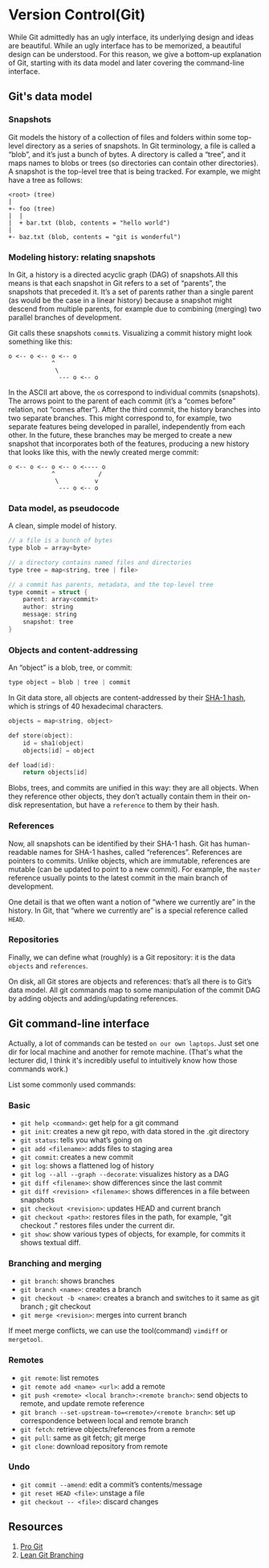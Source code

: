 # Version Control(Git)

While Git admittedly has an ugly interface, its underlying design and ideas are beautiful.
While an ugly interface has to be memorized, a beautiful design can be understood. 
For this reason, we give a bottom-up explanation of Git, starting with its data model 
and later covering the command-line interface. 


## Git's data model

### Snapshots

Git models the history of a collection of files and folders within some top-level
directory as a series of snapshots. In Git terminology, a file is called a “blob”,
and it’s just a bunch of bytes. A directory is called a “tree”, and it maps names 
to blobs or trees (so directories can contain other directories). A snapshot is the top-level tree 
that is being tracked. For example, we might have a tree as follows:

```
<root> (tree)
|
+- foo (tree)
|  |
|  + bar.txt (blob, contents = "hello world")
|
+- baz.txt (blob, contents = "git is wonderful")
```

### Modeling history: relating snapshots

In Git, a history is a directed acyclic graph (DAG) of snapshots.All this means is that 
each snapshot in Git refers to a set of “parents”, the snapshots that preceded it. It’s 
a set of parents rather than a single parent (as would be the case in a linear history) 
because a snapshot might descend from multiple parents, for example due to combining (merging) 
two parallel branches of development.

Git calls these snapshots `commit`s. Visualizing a commit history might look something like this:

```
o <-- o <-- o <-- o
            ^
             \
              --- o <-- o
```
In the ASCII art above, the `o`s correspond to individual commits (snapshots). The arrows point to 
the parent of each commit (it’s a “comes before” relation, not “comes after”). After the third commit, 
the history branches into two separate branches. This might correspond to, for example, two separate 
features being developed in parallel, independently from each other. In the future, these branches may 
be merged to create a new snapshot that incorporates both of the features, producing a new history that looks 
like this, with the newly created merge commit:

```
o <-- o <-- o <-- o <---- o
            ^            /
             \          v
              --- o <-- o
```

### Data model, as pseudocode

A clean, simple model of history.

```cpp
// a file is a bunch of bytes
type blob = array<byte>

// a directory contains named files and directories
type tree = map<string, tree | file>

// a commit has parents, metadata, and the top-level tree
type commit = struct {
    parent: array<commit>
    author: string
    message: string
    snapshot: tree
}
```
### Objects and content-addressing

An “object” is a blob, tree, or commit:

```cpp
type object = blob | tree | commit
```

In Git data store, all objects are content-addressed by their [SHA-1 hash](https://en.wikipedia.org/wiki/SHA-1),
which is strings of 40 hexadecimal characters.

```cpp
objects = map<string, object>

def store(object):
    id = sha1(object)
    objects[id] = object

def load(id):
    return objects[id]
```

Blobs, trees, and commits are unified in this way: they are all objects. 
When they reference other objects, they don’t actually contain them in their on-disk 
representation, but have a `reference` to them by their hash. 

### References

Now, all snapshots can be identified by their SHA-1 hash. Git has human-readable names for SHA-1 hashes,
called “references”. References are pointers to commits. Unlike objects, which are immutable, 
references are mutable (can be updated to point to a new commit). For example, the `master` reference 
usually points to the latest commit in the main branch of development.

One detail is that we often want a notion of “where we currently are” in the history. In Git, 
that “where we currently are” is a special reference called `HEAD`.

### Repositories

Finally, we can define what (roughly) is a Git repository: it is the data `objects` and `references`.

On disk, all Git stores are objects and references: that’s all there is to Git’s data model. 
All git commands map to some manipulation of the commit DAG by adding objects and adding/updating references.

## Git command-line interface 

Actually, a lot of commands can be tested `on our own laptops`. Just set one dir for local machine and another for remote machine. (That's what the lecturer did, I think it's incredibly useful to intuitively know how those commands
work.)

List some commonly used commands:

### Basic

- `git help <command>`: get help for a git command
- `git init`: creates a new git repo, with data stored in the .git directory
- `git status`: tells you what’s going on
- `git add <filename>`: adds files to staging area
- `git commit`: creates a new commit
- `git log`: shows a flattened log of history
- `git log --all --graph --decorate`: visualizes history as a DAG
- `git diff <filename>`: show differences since the last commit
- `git diff <revision> <filename>`: shows differences in a file between snapshots
- `git checkout <revision>`: updates HEAD and current branch
- `git checkout <path>`: restores files in the path, for example, "git checkout ." restores
    files under the current dir.
- `git show`: show various types of objects, for example, for commits it shows
            textual diff.

### Branching and merging

- `git branch`: shows branches
- `git branch <name>`: creates a branch
- `git checkout -b <name>`: creates a branch and switches to it
         same as git branch <name>; git checkout <name>
- `git merge <revision>`: merges into current branch

If meet merge conflicts, we can use the tool(command) `vimdiff` or `mergetool`.

### Remotes

- `git remote`: list remotes
- `git remote add <name> <url>`: add a remote
- `git push <remote> <local branch>:<remote branch>`: send objects to remote, and update remote reference
- `git branch --set-upstream-to=<remote>/<remote branch>`: set up correspondence between local and remote branch
- `git fetch`: retrieve objects/references from a remote
- `git pull`: same as git fetch; git merge
- `git clone`: download repository from remote

### Undo 

- `git commit --amend`: edit a commit’s contents/message
- `git reset HEAD <file>`: unstage a file
- `git checkout -- <file>`: discard changes

## Resources

1. [Pro Git](https://git-scm.com/book/en/v2)
2. [Lean Git Branching](https://learngitbranching.js.org/)
